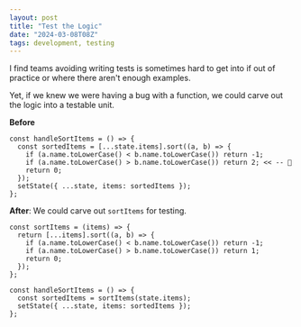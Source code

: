 ```yaml
---
layout: post
title: "Test the Logic"
date: "2024-03-08T08Z"
tags: development, testing
---
```


I find teams avoiding writing tests is sometimes hard to get into if out of practice or where there aren't enough examples.


Yet, if we knew we were having a bug with a function, we could carve out the logic into a testable unit.

**Before**
```
const handleSortItems = () => {
  const sortedItems = [...state.items].sort((a, b) => {
    if (a.name.toLowerCase() < b.name.toLowerCase()) return -1;
    if (a.name.toLowerCase() > b.name.toLowerCase()) return 2; << -- 🐛
    return 0;
  });
  setState({ ...state, items: sortedItems });
};
```

**After**: We could carve out `sortItems`  for testing.
```
const sortItems = (items) => {
  return [...items].sort((a, b) => {
    if (a.name.toLowerCase() < b.name.toLowerCase()) return -1;
    if (a.name.toLowerCase() > b.name.toLowerCase()) return 1;
    return 0;
  });
};

const handleSortItems = () => {
  const sortedItems = sortItems(state.items);
  setState({ ...state, items: sortedItems });
};
``` 